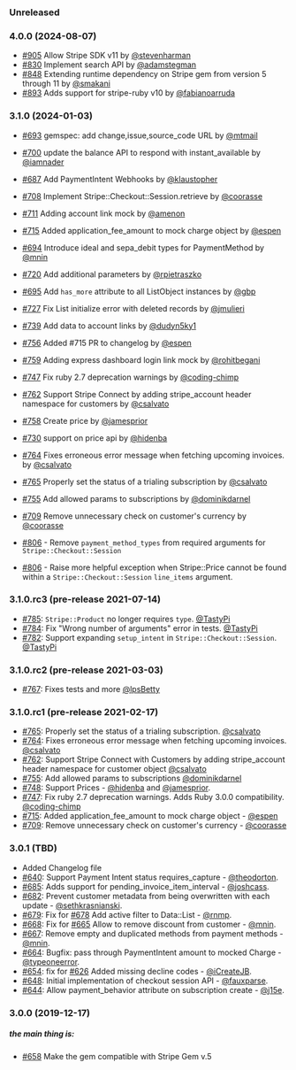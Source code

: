 ### Unreleased

### 4.0.0 (2024-08-07)
- [#905](https://github.com/stripe-ruby-mock/stripe-ruby-mock/pull/905) Allow Stripe SDK v11 by [@stevenharman ](https://github.com/stevenharman)
- [#830](https://github.com/stripe-ruby-mock/stripe-ruby-mock/pull/830) Implement search API by [@adamstegman](https://github.com/adamstegman)
- [#848](https://github.com/stripe-ruby-mock/stripe-ruby-mock/pull/848) Extending runtime dependency on Stripe gem from version 5 through 11 by [@smakani](https://github.com/smakani)
- [#893](https://github.com/stripe-ruby-mock/stripe-ruby-mock/pull/893) Adds support for stripe-ruby v10 by [@fabianoarruda](https://github.com/fabianoarruda)


### 3.1.0 (2024-01-03)
- [#693](https://github.com/stripe-ruby-mock/stripe-ruby-mock/pull/693) gemspec: add change,issue,source_code URL by [@mtmail](https://github.com/mtmail) 
- [#700](https://github.com/stripe-ruby-mock/stripe-ruby-mock/pull/700) update the balance API to respond with instant_available by [@iamnader](https://github.com/iamnader) 
- [#687](https://github.com/stripe-ruby-mock/stripe-ruby-mock/pull/687) Add PaymentIntent Webhooks by [@klaustopher](https://github.com/klaustopher) 
- [#708](https://github.com/stripe-ruby-mock/stripe-ruby-mock/pull/708) Implement Stripe::Checkout::Session.retrieve by [@coorasse](https://github.com/coorasse) 
- [#711](https://github.com/stripe-ruby-mock/stripe-ruby-mock/pull/711) Adding account link mock by [@amenon](https://github.com/amenon) 
- [#715](https://github.com/stripe-ruby-mock/stripe-ruby-mock/pull/715) Added application_fee_amount to mock charge object by [@espen](https://github.com/espen) 
- [#694](https://github.com/stripe-ruby-mock/stripe-ruby-mock/pull/694) Introduce ideal and sepa_debit types for PaymentMethod by [@mnin](https://github.com/mnin) 
- [#720](https://github.com/stripe-ruby-mock/stripe-ruby-mock/pull/720) Add additional parameters by [@rpietraszko](https://github.com/rpietraszko)  
- [#695](https://github.com/stripe-ruby-mock/stripe-ruby-mock/pull/695) Add `has_more` attribute to all ListObject instances by [@gbp](https://github.com/gbp) 
- [#727](https://github.com/stripe-ruby-mock/stripe-ruby-mock/pull/727) Fix List initialize error with deleted records by [@jmulieri](https://github.com/jmulieri) 
- [#739](https://github.com/stripe-ruby-mock/stripe-ruby-mock/pull/739) Add data to account links by [@dudyn5ky1](https://github.com/dudyn5ky1)
- [#756](https://github.com/stripe-ruby-mock/stripe-ruby-mock/pull/756) Added #715 PR to changelog by [@espen](https://github.com/espen) 
- [#759](https://github.com/stripe-ruby-mock/stripe-ruby-mock/pull/759) Adding express dashboard login link mock by [@rohitbegani](https://github.com/rohitbegani) 
- [#747](https://github.com/stripe-ruby-mock/stripe-ruby-mock/pull/747) Fix ruby 2.7 deprecation warnings by [@coding-chimp](https://github.com/coding-chimp) 
- [#762](https://github.com/stripe-ruby-mock/stripe-ruby-mock/pull/762) Support Stripe Connect by adding stripe_account header namespace for customers by [@csalvato](https://github.com/csalvato) 
- [#758](https://github.com/stripe-ruby-mock/stripe-ruby-mock/pull/758) Create price by [@jamesprior](https://github.com/jamesprior) 
- [#730](https://github.com/stripe-ruby-mock/stripe-ruby-mock/pull/730) support on price api by [@hidenba](https://github.com/hidenba) 
- [#764](https://github.com/stripe-ruby-mock/stripe-ruby-mock/pull/764) Fixes erroneous error message when fetching upcoming invoices. by [@csalvato](https://github.com/csalvato) 
- [#765](https://github.com/stripe-ruby-mock/stripe-ruby-mock/pull/765) Properly set the status of a trialing subscription by [@csalvato](https://github.com/csalvato) 
- [#755](https://github.com/stripe-ruby-mock/stripe-ruby-mock/pull/755) Add allowed params to subscriptions by [@dominikdarnel](https://github.com/dominikdarnel) 
- [#709](https://github.com/stripe-ruby-mock/stripe-ruby-mock/pull/709) Remove unnecessary check on customer's currency by [@coorasse](https://github.com/coorasse) 

- [#806](https://github.com/stripe-ruby-mock/stripe-ruby-mock/pull/806) - Remove `payment_method_types` from required arguments for `Stripe::Checkout::Session`
- [#806](https://github.com/stripe-ruby-mock/stripe-ruby-mock/pull/806) - Raise more helpful exception when Stripe::Price cannot be found within a `Stripe::Checkout::Session` `line_items` argument.


### 3.1.0.rc3 (pre-release 2021-07-14)

- [#785](https://github.com/stripe-ruby-mock/stripe-ruby-mock/pull/785): `Stripe::Product` no longer requires `type`. [@TastyPi](https://github.com/TastyPi)
- [#784](https://github.com/stripe-ruby-mock/stripe-ruby-mock/pull/784): Fix "Wrong number of arguments" error in tests. [@TastyPi](https://github.com/TastyPi)
- [#782](https://github.com/stripe-ruby-mock/stripe-ruby-mock/pull/782): Support expanding `setup_intent` in `Stripe::Checkout::Session`. [@TastyPi](https://github.com/TastyPi)

### 3.1.0.rc2 (pre-release 2021-03-03)

- [#767](https://github.com/stripe-ruby-mock/stripe-ruby-mock/pull/767): Fixes tests and more [@lpsBetty](https://github.com/lpsBetty)

### 3.1.0.rc1 (pre-release 2021-02-17)

- [#765](https://github.com/stripe-ruby-mock/stripe-ruby-mock/pull/765): Properly set the status of a trialing subscription. [@csalvato](https://github.com/csalvato)
- [#764](https://github.com/stripe-ruby-mock/stripe-ruby-mock/pull/764): Fixes erroneous error message when fetching upcoming invoices. [@csalvato](https://github.com/csalvato)
- [#762](https://github.com/stripe-ruby-mock/stripe-ruby-mock/pull/762): Support Stripe Connect with Customers by adding stripe_account header namespace for customer object [@csalvato](https://github.com/csalvato)
- [#755](https://github.com/stripe-ruby-mock/stripe-ruby-mock/pull/755): Add allowed params to subscriptions [@dominikdarnel ](https://github.com/dominikdarnel)
- [#748](https://github.com/stripe-ruby-mock/stripe-ruby-mock/pull/758): Support Prices - [@hidenba](https://github.com/hidenba) and [@jamesprior](https://github.com/jamesprior).
- [#747](https://github.com/stripe-ruby-mock/stripe-ruby-mock/pull/747/files): Fix ruby 2.7 deprecation warnings. Adds Ruby 3.0.0 compatibility. [@coding-chimp](https://github.com/coding-chimp)
- [#715](https://github.com/stripe-ruby-mock/stripe-ruby-mock/pull/715): Added application_fee_amount to mock charge object - [@espen](https://github.com/espen)
- [#709](https://github.com/stripe-ruby-mock/stripe-ruby-mock/pull/709): Remove unnecessary check on customer's currency - [@coorasse](https://github.com/coorasse)

### 3.0.1 (TBD)

- Added Changelog file
- [#640](https://github.com/stripe-ruby-mock/stripe-ruby-mock/pull/640): Support Payment Intent status requires_capture - [@theodorton](https://github.com/theodorton).
- [#685](https://github.com/stripe-ruby-mock/stripe-ruby-mock/pull/685): Adds support for pending_invoice_item_interval - [@joshcass](https://github.com/joshcass).
- [#682](https://github.com/stripe-ruby-mock/stripe-ruby-mock/pull/682): Prevent customer metadata from being overwritten with each update - [@sethkrasnianski](https://github.com/sethkrasnianski).
- [#679](https://github.com/stripe-ruby-mock/stripe-ruby-mock/pull/679): Fix for [#678](https://github.com/stripe-ruby-mock/stripe-ruby-mock/issues/678) Add active filter to Data::List - [@rnmp](https://github.com/rnmp).
- [#668](https://github.com/stripe-ruby-mock/stripe-ruby-mock/pull/668): Fix for [#665](https://github.com/stripe-ruby-mock/stripe-ruby-mock/issues/665) Allow to remove discount from customer - [@mnin](https://github.com/mnin).
- [#667](https://github.com/stripe-ruby-mock/stripe-ruby-mock/pull/667):
  Remove empty and duplicated methods from payment methods - [@mnin](https://github.com/mnin).
- [#664](https://github.com/stripe-ruby-mock/stripe-ruby-mock/pull/664): Bugfix: pass through PaymentIntent amount to mocked Charge - [@typeoneerror](https://github.com/typeoneerror).
- [#654](https://github.com/stripe-ruby-mock/stripe-ruby-mock/pull/654): fix for [#626](https://github.com/stripe-ruby-mock/stripe-ruby-mock/issues/626) Added missing decline codes - [@iCreateJB](https://github.com/iCreateJB).
- [#648](https://github.com/stripe-ruby-mock/stripe-ruby-mock/pull/648): Initial implementation of checkout session API - [@fauxparse](https://github.com/fauxparse).
- [#644](https://github.com/stripe-ruby-mock/stripe-ruby-mock/pull/644): Allow payment_behavior attribute on subscription create - [@j15e](https://github.com/j15e).

### 3.0.0 (2019-12-17)

##### the main thing is:

- [#658](https://github.com/stripe-ruby-mock/stripe-ruby-mock/pull/658) Make the gem compatible with Stripe Gem v.5
